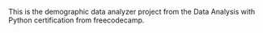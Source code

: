 This is the demographic data analyzer project from the Data Analysis with Python certification from freecodecamp.
